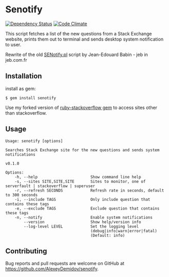 # Senotify

[![Dependency Status](https://gemnasium.com/badges/github.com/AlexeyDemidov/senotify.svg)](https://gemnasium.com/github.com/AlexeyDemidov/senotify) [![Code Climate](https://codeclimate.com/github/AlexeyDemidov/senotify/badges/gpa.svg)](https://codeclimate.com/github/AlexeyDemidov/senotify)

This script fetches a list of the new questions from a Stack Exchange website,
prints them out to terminal and sends desktop system notification to user.

Rewrite of the old [SENotify.pl][1] script by Jean-Edouard Babin - jeb in jeb.com.fr

[1]:http://stackapps.com/questions/817/senotify-stack-exchange-new-question-notification-perl-growl

## Installation

install as gem:

    $ gem install senotify

Use my forked version of [ruby-stackoverflow gem][2] to access sites other than stackoverflow.

[2]:https://github.com/AlexeyDemidov/ruby-stackoverflow

## Usage

```
Usage: senotify [options]

Searches Stack Exchange site for the new questions and sends system notifications

v0.1.0

Options:
    -h, --help                       Show command line help
    -s, --sites SITE,SITE,SITE       Sites to monitor, one of serverfault | stackoverflow | superuser
    -r, --refresh SECONDS            Refresh rate in seconds, default to 300 seconds
    -i, --include TAGS               Only include question that contains these tags
    -e, --exclude TAGS               Exclude question that contains these tags 
    -n, --notify                     Enable system notifications
        --version                    Show help/version info
        --log-level LEVEL            Set the logging level
                                     (debug|info|warn|error|fatal)
                                     (Default: info)
```

## Contributing

Bug reports and pull requests are welcome on GitHub at https://github.com/AlexeyDemidov/senotify.

